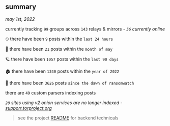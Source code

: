 
## summary
_may 1st, 2022_

currently tracking `99` groups across `143` relays & mirrors - _`56` currently online_

⏲ there have been `9` posts within the `last 24 hours`

🦈 there have been `21` posts within the `month of may`

🪐 there have been `1057` posts within the `last 90 days`

🏚 there have been `1340` posts within the `year of 2022`

🦕 there have been `3626` posts `since the dawn of ransomwatch`

there are `49` custom parsers indexing posts

_`20` sites using v2 onion services are no longer indexed - [support.torproject.org](https://support.torproject.org/onionservices/v2-deprecation/)_

> see the project [README](https://github.com/thetanz/ransomwatch#ransomwatch--) for backend technicals
